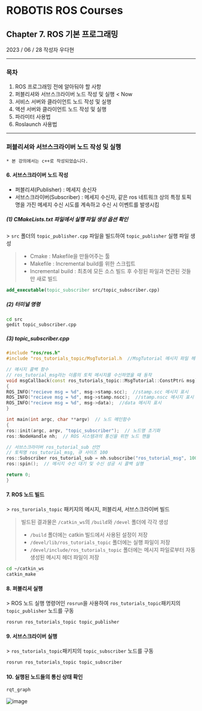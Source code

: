 # ROBOTIS ROS Courses
## Chapter 7. ROS 기본 프로그래밍
2023 / 06 / 28  작성자 우다현


---
### 목차
1. ROS 프로그래밍 전에 알아둬야 할 사항
2. 퍼블리셔와 서브스크라이버 노드 작성 및 실행  < Now
3. 서비스 서버와 클라이언트 노드 작성 및 실행
4. 액션 서버와 클라이언트 노드 작성 및 실행
5. 파라미터 사용법
6. Roslaunch 사용법
---

### 퍼블리셔와 서브스크라이버 노드 작성 및 실행
```* 본 강의에서는 c++로 작성되었습니다.```

#### 6. 서브스크라이버 노드 작성  
- 퍼블리셔(Publisher) : 메세지 송신자
- 서브스크라이버(Subscriber) : 메세지 수신자, 같은 ros 네트워크 상의 특정 토픽명을 가진 메세지 수신 시도를 계속하고 수신 시 이벤트를 발생시킴

##### (1) CMakeLists.txt 파일에서 실행 파일 생성 옵션 확인  
\> `src` 폴더의 `topic_publisher.cpp` 파일을 빌드하여 `topic_publisher` 실행 파일 생성 
> - Cmake : Makefile을 만들어주는 툴
> - Makefile : Incremental build를 위한 스크립트
> - Incremental build : 최초에 모든 소스 빌드 후 수정된 파일과 연관된 것들만 새로 빌드

```cmake
add_executable(topic_subscriber src/topic_subscriber.cpp)
```

##### (2) 터미널 명령
```bash
cd src
gedit topic_subscriber.cpp
```

##### (3) topic_subscriber.cpp
```cpp
#include "ros/ros.h"
#include "ros_tutorials_topic/MsgTutorial.h  //MsgTutorial 메시지 파일 헤더

// 메시지 콜백 함수
// ros_tutorial_msg라는 이름의 토픽 메시지를 수신하였을 때 동작
void msgCallback(const ros_tutorials_topic::MsgTutorial::ConstPtr& msg)
{
ROS_INFO("recieve msg = %d", msg->stamp.scc);  //stamp.scc 메시지 표시
ROS_INFO("recieve msg = %d", msg->stamp.nscc);  //stamp.nscc 메시지 표시
ROS_INFO("recieve msg = %d", msg->data);  //data 메시지 표시
}

int main(int argc, char **argv)  // 노드 메인함수
{
ros::init(argc, argv, "topic_subscriber");  // 노드명 초기화
ros::NodeHandle nh;  // ROS 시스템과의 통신을 위한 노드 핸들

// 서브스크라이버 ros_tutorial_sub 선언
// 토픽명 ros_tutorial_msg, 큐 사이즈 100
ros::Subscriber ros_tutorial_sub = nh.subscribe("ros_tutorial_msg", 100, msgCallback);
ros::spin();  // 메시지 수신 대기 및 수신 성공 시 콜백 실행

return 0;
}
```
#### 7. ROS 노드 빌드
\> `ros_turorials_topic` 패키지의 메시지, 퍼블리셔, 서브스크라이버 빌드
> 빌드된 결과물은 `/catkin_ws`의 `/build`와 `/devel` 폴더에 각각 생성
> - `/build` 폴더에는 catkin 빌드에서 사용된 설정이 저장
> - `/devel/lib/ros_tutorials_topic` 폴더에는 실행 파일이 저장
> - `/devel/include/ros_tutorials_topic` 폴더에는 메시지 파일로부터 자동 생성된 메시지 헤더 파일이 저장
```bash
cd ~/catkin_ws
catkin_make
```

#### 8. 퍼블리셔 실행
\> ROS 노드 실행 명령어인 `rosrun`을 사용하여 `ros_tutorials_topic`패키지의 `topic_publisher` 노드를 구동
```bash
rosrun ros_tutorials_topic topic_publisher
```

#### 9. 서브스크라이버 실행
\> `ros_tutorials_topic`패키지의 `topic_subscriber` 노드를 구동
```bash
rosrun ros_tutorials_topic topic_subscriber
```

#### 10. 실행된 노드들의 통신 상태 확인
```bash
rqt_graph
```
![image](https://github.com/riseacademy/ROS-Study/assets/51956616/a4ca1181-7641-41bf-a597-f32dd5d375d9)

